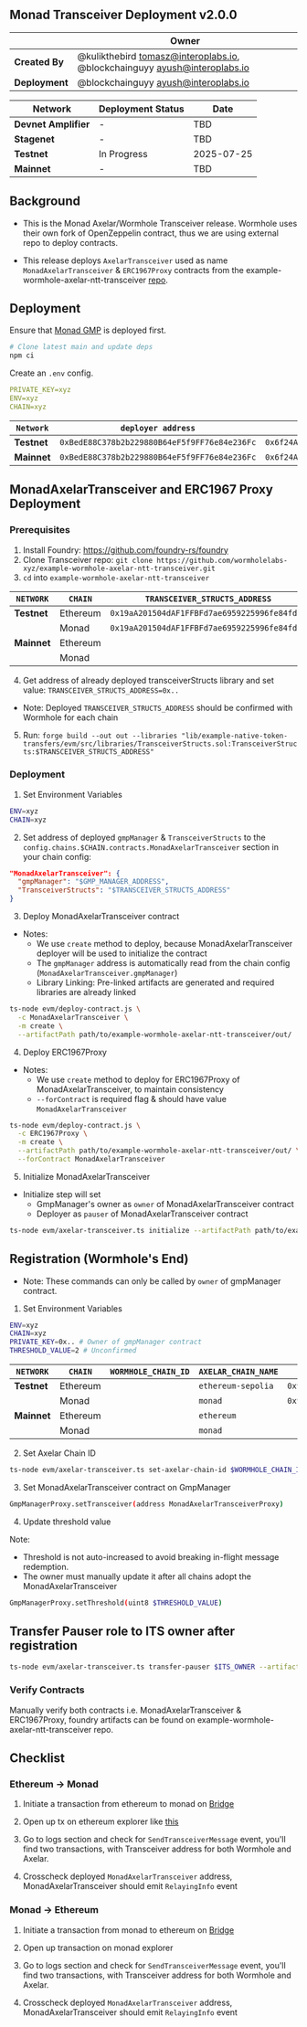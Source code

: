 ## Monad Transceiver Deployment v2.0.0

|                | **Owner**                                                                     |
|----------------|-------------------------------------------------------------------------------|
| **Created By** | @kulikthebird <tomasz@interoplabs.io>, @blockchainguyy <ayush@interoplabs.io> |
| **Deployment** | @blockchainguyy <ayush@interoplabs.io>                                        |

| **Network**          | **Deployment Status** | **Date**   |
|----------------------|-----------------------|------------|
| **Devnet Amplifier** | -                     | TBD        |
| **Stagenet**         | -                     | TBD        |
| **Testnet**          | In Progress           | 2025-07-25 |
| **Mainnet**          | -                     | TBD        |

## Background

- This is the Monad Axelar/Wormhole Transceiver release. Wormhole uses their own fork of OpenZeppelin contract, thus we are using external repo to deploy contracts.

- This release deploys `AxelarTransceiver` used as name `MonadAxelarTransceiver` & `ERC1967Proxy` contracts from the example-wormhole-axelar-ntt-transceiver [repo](https://github.com/wormhole-foundation/example-wormhole-axelar-ntt-transceiver).

## Deployment

Ensure that [Monad GMP](../evm/2025-05-Monad-GMP-v6.0.4.md) is deployed first.

```bash
# Clone latest main and update deps
npm ci
```

Create an `.env` config.

```yaml
PRIVATE_KEY=xyz
ENV=xyz
CHAIN=xyz
```

| `Network`   | `deployer address`                           | `ITS_OWNER`                                  |
|-------------|----------------------------------------------|----------------------------------------------|
| **Testnet** | `0xBedE88C378b2b229880B64eF5f9FF76e84e236Fc` | `0x6f24A47Fc8AE5441Eb47EFfC3665e70e69Ac3F05` |
| **Mainnet** | `0xBedE88C378b2b229880B64eF5f9FF76e84e236Fc` | `0x6f24A47Fc8AE5441Eb47EFfC3665e70e69Ac3F05` |

## MonadAxelarTransceiver and ERC1967 Proxy Deployment

### Prerequisites

1. Install Foundry: https://github.com/foundry-rs/foundry
2. Clone Transceiver repo: `git clone https://github.com/wormholelabs-xyz/example-wormhole-axelar-ntt-transceiver.git`
3. `cd` into `example-wormhole-axelar-ntt-transceiver` 

| `NETWORK`   | `CHAIN`  | `TRANSCEIVER_STRUCTS_ADDRESS`                | `GMP_MANAGER_ADDRESS`                        |
|-------------|----------|----------------------------------------------|----------------------------------------------|
| **Testnet** | Ethereum | `0x19aA201504dAF1FFBFd7ae6959225996fe84fdc6` | `0xdaee3a6b4196e3e46015b364f1dae54ceae74a91` |
|             | Monad    | `0x19aA201504dAF1FFBFd7ae6959225996fe84fdc6` | `0x641a6608e2959c0D7Fe2a5F267DFDA519ED43d98` |
| **Mainnet** | Ethereum |                                              |                                              |
|             | Monad    |                                              |                                              |

4. Get address of already deployed transceiverStructs library and set value:
`TRANSCEIVER_STRUCTS_ADDRESS=0x..`

- Note: Deployed `TRANSCEIVER_STRUCTS_ADDRESS` should be confirmed with Wormhole for each chain

5. Run: `forge build --out out --libraries "lib/example-native-token-transfers/evm/src/libraries/TransceiverStructs.sol:TransceiverStructs:$TRANSCEIVER_STRUCTS_ADDRESS"`

### Deployment

1. Set Environment Variables

```bash
ENV=xyz
CHAIN=xyz
```

2. Set address of deployed `gmpManager` & `TransceiverStructs` to the `config.chains.$CHAIN.contracts.MonadAxelarTransceiver` section in your chain config:

```json
"MonadAxelarTransceiver": {
  "gmpManager": "$GMP_MANAGER_ADDRESS",
  "TransceiverStructs": "$TRANSCEIVER_STRUCTS_ADDRESS"
}
```

3. Deploy MonadAxelarTransceiver contract

- Notes:
    - We use `create` method to deploy, because MonadAxelarTransceiver deployer will be used to initialize the contract
    - The `gmpManager` address is automatically read from the chain config (`MonadAxelarTransceiver.gmpManager`)
    - Library Linking: Pre-linked artifacts are generated and required libraries are already linked

```bash
ts-node evm/deploy-contract.js \
  -c MonadAxelarTransceiver \
  -m create \
  --artifactPath path/to/example-wormhole-axelar-ntt-transceiver/out/
```

4. Deploy ERC1967Proxy 

- Notes:
    - We use `create` method to deploy for ERC1967Proxy of MonadAxelarTransceiver, to maintain consistency
    - `--forContract` is required flag & should have value `MonadAxelarTransceiver`

```bash
ts-node evm/deploy-contract.js \
  -c ERC1967Proxy \
  -m create \
  --artifactPath path/to/example-wormhole-axelar-ntt-transceiver/out/ \
  --forContract MonadAxelarTransceiver
```

5. Initialize MonadAxelarTransceiver 

- Initialize step will set
    - GmpManager's owner as `owner` of MonadAxelarTransceiver contract
    - Deployer as `pauser` of MonadAxelarTransceiver contract

```bash
ts-node evm/axelar-transceiver.ts initialize --artifactPath path/to/example-wormhole-axelar-ntt-transceiver/out/
```

## Registration (Wormhole's End)

- Note: These commands can only be called by `owner` of gmpManager contract.

1. Set Environment Variables

```bash
ENV=xyz
CHAIN=xyz
PRIVATE_KEY=0x.. # Owner of gmpManager contract
THRESHOLD_VALUE=2 # Unconfirmed
```

| `NETWORK`   | `CHAIN`  | `WORMHOLE_CHAIN_ID` | `AXELAR_CHAIN_NAME` | `TRANSCEIVER_ADDRESS`                        |
|-------------|----------|---------------------|---------------------|----------------------------------------------|
| **Testnet** | Ethereum |                     | `ethereum-sepolia`  | `0x9B94e0Ef74a2d026c28039bCe22338a8A3637059` |
|             | Monad    |                     | `monad`             | `0x9B94e0Ef74a2d026c28039bCe22338a8A3637059` |
| **Mainnet** | Ethereum |                     | `ethereum`          |                                              |
|             | Monad    |                     | `monad`             |                                              |

2. Set Axelar Chain ID

```bash
ts-node evm/axelar-transceiver.ts set-axelar-chain-id $WORMHOLE_CHAIN_ID $AXELAR_CHAIN_NAME $TRANSCEIVER_ADDRESS --artifactPath path/to/example-wormhole-axelar-ntt-transceiver/out/
```

3. Set MonadAxelarTransceiver contract on GmpManager

```bash
GmpManagerProxy.setTransceiver(address MonadAxelarTransceiverProxy)
```

4. Update threshold value

Note: 
- Threshold is not auto-increased to avoid breaking in-flight message redemption.
- The owner must manually update it after all chains adopt the MonadAxelarTransceiver

```bash
GmpManagerProxy.setThreshold(uint8 $THRESHOLD_VALUE)
```

## Transfer Pauser role to ITS owner after registration

```bash
ts-node evm/axelar-transceiver.ts transfer-pauser $ITS_OWNER --artifactPath path/to/example-wormhole-axelar-ntt-transceiver/out/
```

### Verify Contracts

Manually verify both contracts i.e. MonadAxelarTransceiver & ERC1967Proxy, foundry artifacts can be found on example-wormhole-axelar-ntt-transceiver repo.

## Checklist

### Ethereum -> Monad 

1. Initiate a transaction from ethereum to monad on [Bridge](https://monadbridge.com/)

2. Open up tx on ethereum explorer like [this](https://sepolia.etherscan.io/tx/0x417d5fadffecc197921ddf6893bdc0a3cc1b74059d293fdacc49cfefa830129c)

3. Go to logs section and check for `SendTransceiverMessage` event, you'll find two transactions, with Transceiver address for both Wormhole and Axelar.

4. Crosscheck deployed `MonadAxelarTransceiver` address, MonadAxelarTransceiver should emit `RelayingInfo` event 

### Monad -> Ethereum

1. Initiate a transaction from monad to ethereum on [Bridge](https://monadbridge.com/)

2. Open up transaction on monad explorer

3. Go to logs section and check for `SendTransceiverMessage` event, you'll find two transactions, with Transceiver address for both Wormhole and Axelar.

4. Crosscheck deployed `MonadAxelarTransceiver` address, MonadAxelarTransceiver should emit `RelayingInfo` event 

